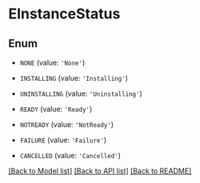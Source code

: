 # EInstanceStatus


## Enum

* `NONE` (value: `'None'`)

* `INSTALLING` (value: `'Installing'`)

* `UNINSTALLING` (value: `'Uninstalling'`)

* `READY` (value: `'Ready'`)

* `NOTREADY` (value: `'NotReady'`)

* `FAILURE` (value: `'Failure'`)

* `CANCELLED` (value: `'Cancelled'`)

[[Back to Model list]](../README.md#documentation-for-models) [[Back to API list]](../README.md#documentation-for-api-endpoints) [[Back to README]](../README.md)


